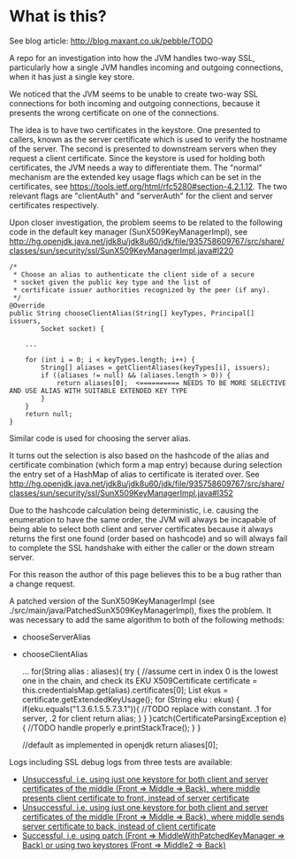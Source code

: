 # What is this?

See blog article: http://blog.maxant.co.uk/pebble/TODO

A repo for an investigation into how the JVM handles two-way SSL, particularly
how a single JVM handles incoming and outgoing connections, when it has just a single key store.

We noticed that the JVM seems to be unable to create two-way SSL connections for both incoming and
outgoing connections, because it presents the wrong certificate on one of the connections.

The idea is to have two certificates in the keystore. One presented to callers, known as the server certificate
which is used to verify the hostname of the server.  The second is presented to downstream servers when they
request a client certificate.  Since the keystore is used for holding both certificates, the JVM needs a way
to differentiate them. The "normal" mechanism are the extended key usage flags which can be set in the certificates,
see https://tools.ietf.org/html/rfc5280#section-4.2.1.12. The two relevant flags are "clientAuth" and "serverAuth"
for the client and server certificates respectively.

Upon closer investigation, the problem seems to be related to the following code in the default key manager
(SunX509KeyManagerImpl), see http://hg.openjdk.java.net/jdk8u/jdk8u60/jdk/file/935758609767/src/share/classes/sun/security/ssl/SunX509KeyManagerImpl.java#l220


    /*
     * Choose an alias to authenticate the client side of a secure
     * socket given the public key type and the list of
     * certificate issuer authorities recognized by the peer (if any).
     */
    @Override
    public String chooseClientAlias(String[] keyTypes, Principal[] issuers,
            Socket socket) {

        ...

        for (int i = 0; i < keyTypes.length; i++) {
            String[] aliases = getClientAliases(keyTypes[i], issuers);
            if ((aliases != null) && (aliases.length > 0)) {
                return aliases[0];  <========== NEEDS TO BE MORE SELECTIVE AND USE ALIAS WITH SUITABLE EXTENDED KEY TYPE
            }
        }
        return null;
    }

Similar code is used for choosing the server alias.

It turns out the selection is also based on the hashcode of the alias and certificate combination (which form a
map entry) because during
selection the entry set of a HashMap of alias to certificate is iterated over. See
http://hg.openjdk.java.net/jdk8u/jdk8u60/jdk/file/935758609767/src/share/classes/sun/security/ssl/SunX509KeyManagerImpl.java#l352

Due to the hashcode calculation being
deterministic, i.e. causing the enumeration to have the same order, the JVM will always be incapable of
being able to select both client and server certificates
because it always returns the first one found (order based on hashcode) and so will always fail to complete
the SSL handshake with either the caller or the down stream server.

For this reason the author of this page believes this to be a bug rather than a change request.

A patched version of the SunX509KeyManagerImpl (see ./src/main/java/PatchedSunX509KeyManagerImpl), fixes the problem.
It was necessary to add the same algorithm to both of the following methods:

- chooseServerAlias
- chooseClientAlias

    ...
    for(String alias : aliases){
        try {
            //assume cert in index 0 is the lowest one in the chain, and check its EKU
            X509Certificate certificate = this.credentialsMap.get(alias).certificates[0];
            List<String> ekus = certificate.getExtendedKeyUsage();
            for (String eku : ekus) {
                if(eku.equals("1.3.6.1.5.5.7.3.1")){  //TODO replace with constant. .1 for server, .2 for client
                    return alias;
                }
            }
        }catch(CertificateParsingException e){
            //TODO handle properly
            e.printStackTrace();
        }
    }

    //default as implemented in openjdk
    return aliases[0];

Logs including SSL debug logs from three tests are available:

- [Unsuccessful, i.e. using just one keystore for both client and server certificates of the middle (Front => Middle => Back), where middle presents client certificate to front, instead of server certificate](./unsuccessful_client.md)
- [Unsuccessful, i.e. using just one keystore for both client and server certificates of the middle (Front => Middle => Back), where middle sends server certificate to back, instead of client certificate](./unsuccessful_server.md)
- [Successful, i.e. using patch (Front => MiddleWithPatchedKeyManager => Back) or using two keystores (Front => Middle2 => Back)](./successful.md)

